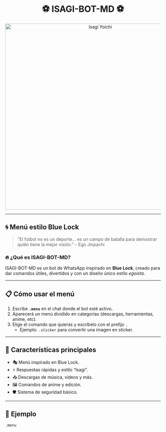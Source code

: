 <h1 align="center">⚽ ISAGI-BOT-MD ⚽</h1>

<p align="center">
  <img src="https:https://files.catbox.moe/yqej4s.mp4" alt="Isagi Yoichi" width="600"/>
</p>

---

## 🌀 Menú estilo Blue Lock
> "El fútbol no es un deporte... es un campo de batalla para demostrar quién tiene la mejor visión." – Ego Jinpachi

### 🔥 ¿Qué es ISAGI-BOT-MD?
ISAGI-BOT-MD es un bot de WhatsApp inspirado en **Blue Lock**, creado para dar comandos útiles, divertidos y con un diseño único estilo *egoísta*.  

---

## 📋 Cómo usar el menú
1. Escribe **`.menu`** en el chat donde el bot esté activo.  
2. Aparecerá un menú dividido en categorías (descargas, herramientas, anime, etc).  
3. Elige el comando que quieras y escríbelo con el prefijo `.`  
   - Ejemplo: `.sticker` para convertir una imagen en sticker.  

---

## 🚀 Características principales
- 🎭 Menú inspirado en Blue Lock.  
- ⚡ Respuestas rápidas y estilo “Isagi”.  
- 📥 Descargas de música, videos y más.  
- 🖼️ Comandos de anime y edición.  
- 🛡️ Sistema de seguridad básico.  

---

## 📸 Ejemplo
```bash
.menu
